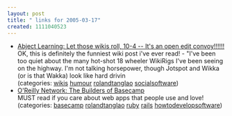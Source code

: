 ```yaml
---
layout: post
title: " links for 2005-03-17"
created: 1111040523
---
```

<ul class="delicious">
	<li>
		<div class="delicious-link"><a href="http://careo.elearning.ubc.ca/weblogs/brian/archives/011079.html">Abject Learning: Let those wikis roll, 10-4 -- It's an open edit convoy!!!!!!</a></div>
		<div class="delicious-extended">OK, this is definitely the funniest wiki post i've ever read! - "I've been too quiet about the many hot-shot 18 wheeler WikiRigs I've been seeing on the highway. I'm not talking horsepower, though Jotspot and Wikka (or is that Wakka) look like hard drivin</div>
		<div class="delicious-categories">(categories: <a href="http://del.icio.us/rtanglao/wikis">wikis</a> <a href="http://del.icio.us/rtanglao/humour">humour</a> <a href="http://del.icio.us/rtanglao/rolandtanglao">rolandtanglao</a> <a href="http://del.icio.us/rtanglao/socialsoftware">socialsoftware</a>)</div>
	</li>
	<li>
		<div class="delicious-link"><a href="http://www.oreillynet.com/pub/a/network/2005/03/10/basecamp.html">O'Reilly Network: The Builders of Basecamp</a></div>
		<div class="delicious-extended">MUST read if you care about web apps that people use and love!</div>
		<div class="delicious-categories">(categories: <a href="http://del.icio.us/rtanglao/basecamp">basecamp</a> <a href="http://del.icio.us/rtanglao/rolandtanglao">rolandtanglao</a> <a href="http://del.icio.us/rtanglao/ruby">ruby</a> <a href="http://del.icio.us/rtanglao/rails">rails</a> <a href="http://del.icio.us/rtanglao/howtodevelopsoftware">howtodevelopsoftware</a>)</div>
	</li>
</ul>


